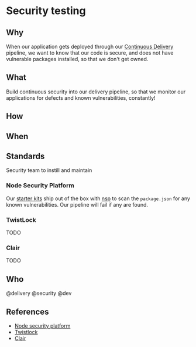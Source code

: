 # Security testing

## Why

When our application gets deployed through our [Continuous Delivery](../process/continuous-delivery.md) pipeline, we want to know that our code is secure, and does not have vulnerable packages installed, so that we don't get owned.

## What

Build continuous security into our delivery pipeline, so that we monitor our applications for defects and known vulnerabilities, constantly!

## How

## When

## Standards

Security team to instill and maintain

### Node Security Platform

Our [starter kits](../development/starter-kits.md) ship out of the box with [nsp](https://nodesecurity.io/) to scan the `package.json` for any known vulnerabilities. Our pipeline will fail if any are found.

### TwistLock

TODO

### Clair

TODO

## Who

@delivery @security @dev

## References

-   [Node security platform](https://nodesecurity.io/)
-   [Twistlock](https://www.twistlock.com)
-   [Clair](https://coreos.com/clair/docs/latest/)
